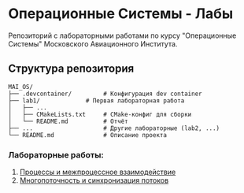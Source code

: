 # Операционные Системы - Лабы

Репозиторий с лабораторными работами по курсу "Операционные Системы" Московского Авиационного Института.

## Структура репозитория

```
MAI_OS/
├── .devcontainer/         # Конфигурация dev container
├── lab1/             # Первая лабораторная работа
│   ├── ...
│   ├── CMakeLists.txt     # CMake-конфиг для сборки
│   └── README.md          # Отчёт
├── ...                    # Другие лабораторные (lab2, ...)
└── README.md              # Описание проекта
```

### Лабораторные работы:
1. [Процессы и межпроцессное взаимодействие](lab1/)
2. [Многопоточность и синхронизация потоков](lab2/)